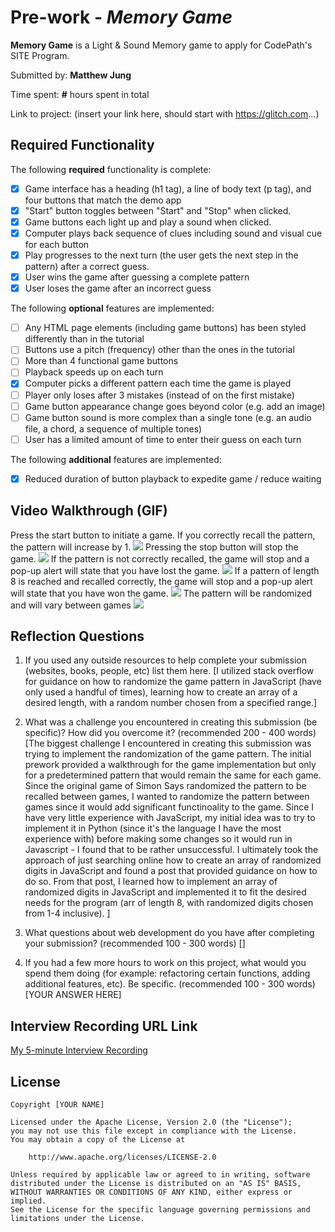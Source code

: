 # Pre-work - *Memory Game*

**Memory Game** is a Light & Sound Memory game to apply for CodePath's SITE Program. 

Submitted by: **Matthew Jung**

Time spent: **#** hours spent in total

Link to project: (insert your link here, should start with https://glitch.com...)

## Required Functionality

The following **required** functionality is complete:

* [x] Game interface has a heading (h1 tag), a line of body text (p tag), and four buttons that match the demo app
* [x] "Start" button toggles between "Start" and "Stop" when clicked. 
* [x] Game buttons each light up and play a sound when clicked. 
* [x] Computer plays back sequence of clues including sound and visual cue for each button
* [x] Play progresses to the next turn (the user gets the next step in the pattern) after a correct guess. 
* [x] User wins the game after guessing a complete pattern
* [x] User loses the game after an incorrect guess

The following **optional** features are implemented:

* [ ] Any HTML page elements (including game buttons) has been styled differently than in the tutorial
* [ ] Buttons use a pitch (frequency) other than the ones in the tutorial
* [ ] More than 4 functional game buttons
* [ ] Playback speeds up on each turn
* [x] Computer picks a different pattern each time the game is played
* [ ] Player only loses after 3 mistakes (instead of on the first mistake)
* [ ] Game button appearance change goes beyond color (e.g. add an image)
* [ ] Game button sound is more complex than a single tone (e.g. an audio file, a chord, a sequence of multiple tones)
* [ ] User has a limited amount of time to enter their guess on each turn

The following **additional** features are implemented:

- [x] Reduced duration of button playback to expedite game / reduce waiting

## Video Walkthrough (GIF)

Press the start button to initiate a game. If you correctly recall the pattern, the pattern will increase by 1.
![](http://g.recordit.co/JoMuSjrpIB.gif)
Pressing the stop button will stop the game.
![](http://g.recordit.co/fIppVGG2PO.gif)
If the pattern is not correctly recalled, the game will stop and a pop-up alert will state that you have lost the game.
![](http://g.recordit.co/D8x74TfINv.gif)
If a pattern of length 8 is reached and recalled correctly, the game will stop and a pop-up alert will state that you have won the game.
![](http://g.recordit.co/wrB3L29bc1.gif)
The pattern will be randomized and will vary between games
![](http://g.recordit.co/w5Tpa5Tp3i.gif)


## Reflection Questions
1. If you used any outside resources to help complete your submission (websites, books, people, etc) list them here. 
[I utilized stack overflow for guidance on how to randomize the game pattern in JavaScript (have only used a handful of times), learning how to create an array of a desired length, with a random number chosen from a specified range.]

2. What was a challenge you encountered in creating this submission (be specific)? How did you overcome it? (recommended 200 - 400 words) 
[The biggest challenge I encountered in creating this submission was trying to implement the randomization of the game pattern. The initial prework provided a walkthrough for the game implementation but only for a predetermined pattern that would remain the same for each game. Since the original game of Simon Says randomized the pattern to be recalled between games, I wanted to randomize the pattern between games since it would add significant functinoality to the game. Since I have very little experience with JavaScript, my initial idea was to try to implement it in Python (since it's the language I have the most experience with) before making some changes so it would run in Javascript - I found that to be rather unsuccessful. I ultimately took the approach of just searching online how to create an array of randomized digits in JavaScript and found a post that provided guidance on how to do so. From that post, I learned how to implement an array of randomized digits in JavaScript and implemented it to fit the desired needs for the program (arr of length 8, with randomized digits chosen from 1-4 inclusive). ]

3. What questions about web development do you have after completing your submission? (recommended 100 - 300 words) 
[]

4. If you had a few more hours to work on this project, what would you spend them doing (for example: refactoring certain functions, adding additional features, etc). Be specific. (recommended 100 - 300 words) 
[YOUR ANSWER HERE]



## Interview Recording URL Link

[My 5-minute Interview Recording](your-link-here)


## License

    Copyright [YOUR NAME]

    Licensed under the Apache License, Version 2.0 (the "License");
    you may not use this file except in compliance with the License.
    You may obtain a copy of the License at

        http://www.apache.org/licenses/LICENSE-2.0

    Unless required by applicable law or agreed to in writing, software
    distributed under the License is distributed on an "AS IS" BASIS,
    WITHOUT WARRANTIES OR CONDITIONS OF ANY KIND, either express or implied.
    See the License for the specific language governing permissions and
    limitations under the License.
